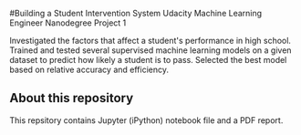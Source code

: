 #Building a Student Intervention System
Udacity Machine Learning Engineer Nanodegree Project 1

Investigated the factors that affect a student's performance in high school. 
Trained and tested several supervised machine learning models on a given 
dataset to predict how likely a student is to pass. Selected the best model based on relative accuracy and efficiency.

## About this repository
This repsitory contains Jupyter (iPython) notebook file and a PDF report.
